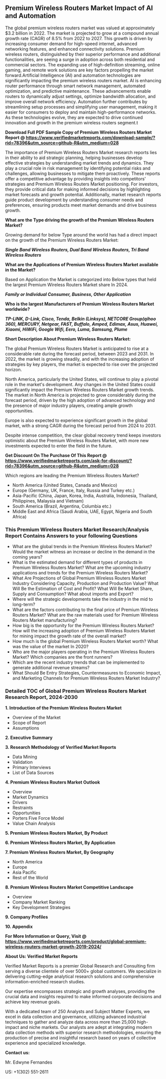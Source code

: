 <h2>Premium Wireless Routers Market Impact of AI and Automation</h2>The global premium wireless routers market was valued at approximately $3.2 billion in 2022. The market is projected to grow at a compound annual growth rate (CAGR) of 8.5% from 2022 to 2027. This growth is driven by increasing consumer demand for high-speed internet, advanced networking features, and enhanced connectivity solutions. Premium wireless routers, distinguished by their superior performance and additional functionalities, are seeing a surge in adoption across both residential and commercial sectors. The expanding use of high-definition streaming, online gaming, and remote work solutions are key factors propelling the market forward.Artificial Intelligence (AI) and automation technologies are significantly impacting the premium wireless routers market. AI is enhancing router performance through smart network management, automated optimization, and predictive maintenance. These advancements enable routers to dynamically adjust settings, optimize bandwidth allocation, and improve overall network efficiency. Automation further contributes by streamlining setup processes and simplifying user management, making it easier for consumers to deploy and maintain high-performance networks. As these technologies evolve, they are expected to drive continued innovation and growth in the premium wireless routers segment.t</p><p id="" class=""><strong>Download Full PDF Sample Copy of Premium Wireless Routers Market Report @ <a href="https://www.verifiedmarketreports.com/download-sample/?rid=78396&utm_source=github-R&utm_medium=028" target="_blank">https://www.verifiedmarketreports.com/download-sample/?rid=78396&utm_source=github-R&utm_medium=028</a></strong></p><p>The importance of&nbsp;Premium Wireless Routers Market research reports lies in their ability to aid strategic planning, helping businesses develop effective strategies by understanding market trends and dynamics. They play a crucial role in risk management by identifying potential risks and challenges, allowing businesses to mitigate them proactively. These reports offer a competitive advantage by providing insights into competitors' strategies and Premium Wireless Routers Market positioning. For investors, they provide critical data for making informed decisions by highlighting market forecasts and growth potential. Additionally, market research reports guide product development by understanding consumer needs and preferences, ensuring products meet market demands and drive business growth.</p><p><strong>What are the&nbsp;Type driving the growth of the Premium Wireless Routers Market?</strong></p><p id="" class="">Growing demand for below Type around the world has had a direct impact on the growth of the Premium Wireless Routers Market:</p><em><strong>Single Band Wireless Routers, Dual Band Wireless Routers, Tri Band Wireless Routers</strong></em></p><strong>What are the&nbsp;Applications&nbsp;of Premium Wireless Routers Market available in the Market?</strong></p><p id="" class="">Based on Application the Market is categorized into Below types that held the largest Premium Wireless Routers Market share In 2024.</p><em><strong>Family or Individual Consumer, Business, Other Application</strong></em></p><strong>Who is the largest Manufacturers of Premium Wireless Routers Market worldwide?</strong></p><p><em><strong>TP-LINK, D-Link, Cisco, Tenda, Belkin (Linksys), NETCORE Group(qihoo 360), MERCURY, Netgear, FAST, Buffalo, Amped, Edimax, Asus, Huawei, Xiaomi, HiWiFi, Google Wifi, Eero, Luma, Samsung, Plume</strong></em></p><p id="" class=""><strong>Short Description About Premium Wireless Routers Market:</strong></p><p>The global Premium Wireless Routers Market is anticipated to rise at a considerable rate during the forecast period, between 2023 and 2031. In 2022, the market is growing steadily, and with the increasing adoption of strategies by key players, the market is expected to rise over the projected horizon.</p><p>North America, particularly the United States, will continue to play a pivotal role in the market's development. Any changes in the United States could significantly impact the Premium Wireless Routers Market growth trends. The market in North America is projected to grow considerably during the forecast period, driven by the high adoption of advanced technology and the presence of major industry players, creating ample growth opportunities.</p><p>Europe is also expected to experience significant growth in the global market, with a strong CAGR during the forecast period from 2024 to 2031.</p><p>Despite intense competition, the clear global recovery trend keeps investors optimistic about the Premium Wireless Routers Market, with more new investments expected to enter the field in the future.</p><p id="" class=""><strong>Get Discount On The Purchase Of This Report @ <a href="https://www.verifiedmarketreports.com/ask-for-discount/?rid=78396&utm_source=github-R&utm_medium=028" target="_blank">https://www.verifiedmarketreports.com/ask-for-discount/?rid=78396&utm_source=github-R&utm_medium=028</a></strong></p>Which regions are leading the Premium Wireless Routers Market?</p><ul><li>North America (United States, Canada and Mexico)</li><li>Europe (Germany, UK, France, Italy, Russia and Turkey etc.)</li><li>Asia-Pacific (China, Japan, Korea, India, Australia, Indonesia, Thailand, Philippines, Malaysia and Vietnam)</li><li>South America (Brazil, Argentina, Columbia etc.)</li><li>Middle East and Africa (Saudi Arabia, UAE, Egypt, Nigeria and South Africa)</li></ul><h3 id="" class="">This Premium Wireless Routers Market Research/Analysis Report Contains Answers to your following Questions</h3><ul><li>What are the global trends in the Premium Wireless Routers Market? Would the market witness an increase or decline in the demand in the coming years?</li><li>What is the estimated demand for different types of products in Premium Wireless Routers Market? What are the upcoming industry applications and trends for the Premium Wireless Routers Market?</li><li>What Are Projections of Global Premium Wireless Routers Market Industry Considering Capacity, Production and Production Value? What Will Be the Estimation of Cost and Profit? What Will Be Market Share, Supply and Consumption? What about imports and Export?</li><li>Where will the strategic developments take the industry in the mid to long-term?</li><li>What are the factors contributing to the final price of Premium Wireless Routers Market? What are the raw materials used for Premium Wireless Routers Market manufacturing?</li><li>How big is the opportunity for the Premium Wireless Routers Market? How will the increasing adoption of Premium Wireless Routers Market for mining impact the growth rate of the overall market?</li><li>How much is the global Premium Wireless Routers Market worth? What was the value of the market In 2020?</li><li>Who are the major players operating in the Premium Wireless Routers Market? Which companies are the front runners?</li><li>Which are the recent industry trends that can be implemented to generate additional revenue streams?</li><li>What Should Be Entry Strategies, Countermeasures to Economic Impact, and Marketing Channels for Premium Wireless Routers Market Industry?</li></ul><h3 id="" class="">Detailed TOC of Global Premium Wireless Routers Market Research Report, 2024-2030</h3><p id="" class=""><strong>1. Introduction of the Premium Wireless Routers Market</strong></p><ul><li>Overview of the Market</li><li>Scope of Report</li><li>Assumptions</li></ul><p id="" class=""><strong>2. Executive Summary</strong></p><p id="" class=""><strong>3. Research Methodology of Verified Market Reports</strong></p><ul><li>Data Mining</li><li>Validation</li><li>Primary Interviews</li><li>List of Data Sources</li></ul><p id="" class=""><strong>4. Premium Wireless Routers Market Outlook</strong></p><ul><li>Overview</li><li>Market Dynamics</li><li>Drivers</li><li>Restraints</li><li>Opportunities</li><li>Porters Five Force Model</li><li>Value Chain Analysis</li></ul><p id="" class=""><strong>5. Premium Wireless Routers Market, By Product</strong></p><p id="" class=""><strong>6. Premium Wireless Routers Market, By Application</strong></p><p id="" class=""><strong>7. Premium Wireless Routers Market, By Geography</strong></p><ul><li>North America</li><li>Europe</li><li>Asia Pacific</li><li>Rest of the World</li></ul><p id="" class=""><strong>8. Premium Wireless Routers Market Competitive Landscape</strong></p><ul><li>Overview</li><li>Company Market Ranking</li><li>Key Development Strategies</li></ul><p id="" class=""><strong>9. Company Profiles</strong></p><p id="" class=""><strong>10. Appendix</strong></p><p id="" class=""><strong>For More Information or Query, Visit @ <a href="https://www.verifiedmarketreports.com/product/global-premium-wireless-routers-market-growth-2019-2024/" target="_blank">https://www.verifiedmarketreports.com/product/global-premium-wireless-routers-market-growth-2019-2024/</a></strong></p><p id="" class=""><strong>About Us: Verified Market Reports</strong></p><p id="" class="">Verified Market Reports is a premier Global Research and Consulting firm serving a diverse clientele of over 5000+ global customers. We specialize in delivering cutting-edge analytical research solutions and comprehensive information-enriched research studies.</p><p id="" class="">Our expertise encompasses strategic and growth analyses, providing the crucial data and insights required to make informed corporate decisions and achieve key revenue goals.</p><p id="" class="">With a dedicated team of 250 Analysts and Subject Matter Experts, we excel in data collection and governance, utilizing advanced industrial techniques to gather and analyze data across more than 25,000 high-impact and niche markets. Our analysts are adept at integrating modern data collection methods with superior research methodologies, ensuring the production of precise and insightful research based on years of collective experience and specialized knowledge.</p><p id="" class=""><strong>Contact us:</strong></p><p id="" class="">Mr. Edwyne Fernandes</p><p id="" class="">US: +1(302) 551-2611</p>